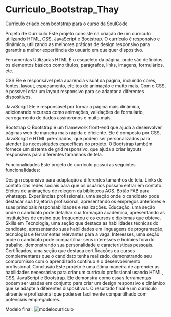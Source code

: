 # Curriculo_Bootstrap_Thay
 Curriculo criado com bootstrap para o curso da SoulCode
 
 Projeto de Currículo
Este projeto consiste na criação de um currículo utilizando HTML, CSS, JavaScript e Bootstrap. O currículo é responsivo e dinâmico, utilizando as melhores práticas de design responsivo para garantir a melhor experiência do usuário em qualquer dispositivo.

Ferramentas Utilizadas
HTML
É o esqueleto da página, onde são definidos os elementos básicos como títulos, parágrafos, links, imagens, formulários, etc.

CSS
Ele é responsável pela aparência visual da página, incluindo cores, fontes, layout, espaçamento, efeitos de animação e muito mais. Com o CSS, é possível criar um layout responsivo para se adaptar a diferentes dispositivos.

JavaScript
Ele é responsável por tornar a página mais dinâmica, adicionando recursos como animações, validações de formulário, carregamento de dados assíncronos e muito mais.

Bootstrap
O Bootstrap é um framework front-end que ajuda a desenvolver páginas web de maneira mais rápida e eficiente. Ele é composto por CSS, JavaScript e HTML pré-criados, que podem ser personalizados para atender às necessidades específicas do projeto. O Bootstrap também fornece um sistema de grid responsivo, que ajuda a criar layouts responsivos para diferentes tamanhos de tela.

Funcionalidades
Este projeto de currículo possui as seguintes funcionalidades:

Design responsivo para adaptação a diferentes tamanhos de tela.
Links de contato das redes sociais para que os usuários possam entrar em contato.
Efeitos de animações de rolegem da biblioteca AOS.
Botão FAB para whatsapp.
Experiências profissionais, uma seção onde o candidato pode destacar sua trajetória profissional, apresentando os empregos anteriores e suas principais responsabilidades e realizações.
Educação, uma seção onde o candidato pode detalhar sua formação acadêmica, apresentando as instituições de ensino que frequentou e os cursos e diplomas que obteve.
Skills em Tecnologia, uma seção que destaca as habilidades técnicas do candidato, apresentando suas habilidades em linguagens de programação, tecnologias e ferramentas relevantes para a vaga.
Interesses, uma seção onde o candidato pode compartilhar seus interesses e hobbies fora do trabalho, demonstrando sua personalidade e características pessoais.
Certificados, uma seção que destaca certificações ou cursos complementares que o candidato tenha realizado, demonstrando seu compromisso com o aprendizado contínuo e o desenvolvimento profissional.
Conclusão
Este projeto é uma ótima maneira de aprender as habilidades necessárias para criar um currículo profissional usando HTML, CSS, JavaScript e Bootstrap. Ele demonstra como essas ferramentas podem ser usadas em conjunto para criar um design responsivo e dinâmico que se adapte a diferentes dispositivos. O resultado final é um currículo atraente e profissional que pode ser facilmente compartilhado com potenciais empregadores.

Modelo final:
![modelocurriculo](https://user-images.githubusercontent.com/107767842/232174383-e2930fc3-487f-4cb5-8c4d-18623dd28e8b.jpg)

